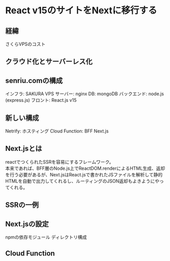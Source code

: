 # React v15のサイトをNextに移行する

## 経緯

さくらVPSのコスト

## クラウド化とサーバーレス化

## senriu.comの構成

インフラ: SAKURA VPS
サーバー: nginx
DB: mongoDB
バックエンド: node.js (express.js)
フロント: React.js v15

## 新しい構成

Netrify: ホスティング
Cloud Function: BFF
Next.js

## Next.jsとは

reactでつくられたSSRを容易にするフレームワーク。  
本来であれば、BFF層のNode.js上でReactDOM.renderによるHTML生成、返却を行う必要があるが、Next.jsはReact.jsで書かれたJSファイルを解析して静的HTMLを自動で出力してくれるし、ルーティングのJSON返却もよきようにやってくれる。

## SSRの一例

## Next.jsの設定

npmの依存モジュール
ディレクトリ構成


## Cloud Function



